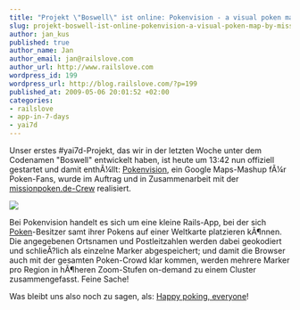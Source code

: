 ```yaml
--- 
title: "Projekt \"Boswell\" ist online: Pokenvision - a visual poken map by missionpoken.de & Railslove"
slug: projekt-boswell-ist-online-pokenvision-a-visual-poken-map-by-missionpokende-railslove
author: jan_kus
published: true
author_name: Jan
author_email: jan@railslove.com
author_url: http://www.railslove.com
wordpress_id: 199
wordpress_url: http://blog.railslove.com/?p=199
published_at: 2009-05-06 20:01:52 +02:00
categories: 
- railslove
- app-in-7-days
- yai7d
---
```

Unser erstes #yai7d-Projekt, das wir in der letzten Woche unter dem Codenamen "Boswell" entwickelt haben, ist heute um 13:42 nun offiziell gestartet und damit enth&Atilde;&frac14;llt: <a href="http://map.missionpoken.de">Pokenvision</a>, ein Google Maps-Mashup f&Atilde;&frac14;r Poken-Fans, wurde im Auftrag und in Zusammenarbeit mit der <a href="http://missionpoken.de/team/">missionpoken.de-Crew</a> realisiert.

<a href="http://map.missionpoken.de/"><img src="http://img.skitch.com/20090506-89u4itpkuapsd2n7ia85819wmd.png"/></a>

Bei Pokenvision handelt es sich um eine kleine Rails-App, bei der sich <a href="http://www.doyoupoken.com/">Poken</a>-Besitzer samt ihrer Pokens auf einer Weltkarte platzieren k&Atilde;&para;nnen. Die angegebenen Ortsnamen und Postleitzahlen werden dabei geokodiert und schlie&Atilde;?lich als einzelne Marker abgespeichert; und damit die Browser auch mit der gesamten Poken-Crowd klar kommen, werden mehrere Marker pro Region in h&Atilde;&para;heren Zoom-Stufen on-demand zu einem Cluster zusammengefasst. Feine Sache!

Was bleibt uns also noch zu sagen, als: <a href="http://map.missionpoken.de">Happy poking, everyone</a>!
